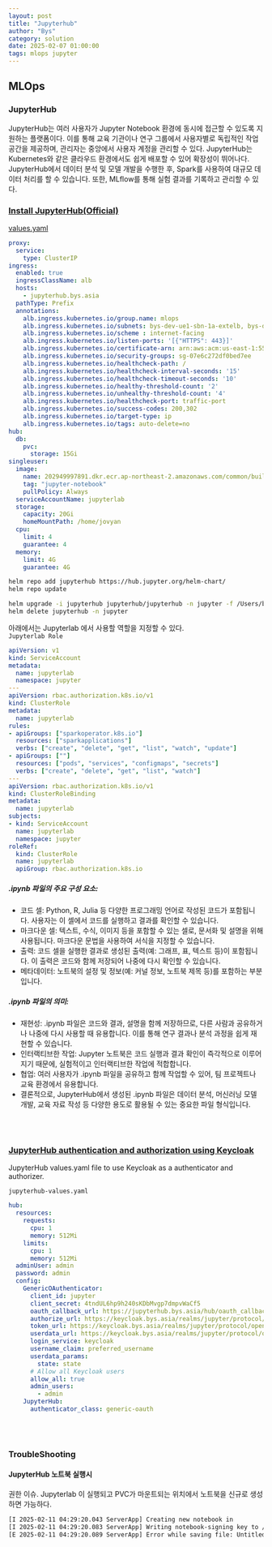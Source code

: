 ```yaml
---
layout: post
title: "Jupyterhub"
author: "Bys"
category: solution
date: 2025-02-07 01:00:00
tags: mlops jupyter
---
```


## MLOps

### JupyterHub
JupyterHub는 여러 사용자가 Jupyter Notebook 환경에 동시에 접근할 수 있도록 지원하는 플랫폼이다. 이를 통해 교육 기관이나 연구 그룹에서 사용자별로 독립적인 작업 공간을 제공하며, 관리자는 중앙에서 사용자 계정을 관리할 수 있다. JupyterHub는 Kubernetes와 같은 클라우드 환경에서도 쉽게 배포할 수 있어 확장성이 뛰어나다. JupyterHub에서 데이터 분석 및 모델 개발을 수행한 후, Spark를 사용하여 대규모 데이터 처리를 할 수 있습니다. 또한, MLflow를 통해 실험 결과를 기록하고 관리할 수 있다. 


### [Install JupyterHub(Official)](https://github.com/jupyterhub/helm-chart?tab=readme-ov-file) 
[values.yaml](https://github.com/jupyterhub/zero-to-jupyterhub-k8s/blob/main/jupyterhub/values.yaml)
```yaml
proxy:
  service:
    type: ClusterIP
ingress:
  enabled: true
  ingressClassName: alb
  hosts:
    - jupyterhub.bys.asia
  pathType: Prefix
  annotations:
    alb.ingress.kubernetes.io/group.name: mlops
    alb.ingress.kubernetes.io/subnets: bys-dev-ue1-sbn-1a-extelb, bys-dev-ue1-sbn-1b-extelb, bys-dev-ue1-sbn-1c-extelb, bys-dev-ue1-sbn-1d-extelb, bys-dev-ue1-sbn-1f-extelb
    alb.ingress.kubernetes.io/scheme : internet-facing
    alb.ingress.kubernetes.io/listen-ports: '[{"HTTPS": 443}]'
    alb.ingress.kubernetes.io/certificate-arn: arn:aws:acm:us-east-1:558846430793:certificate/a5207b24-ae67-49ac-b34e-f34ed0088bca
    alb.ingress.kubernetes.io/security-groups: sg-07e6c272df0bed7ee
    alb.ingress.kubernetes.io/healthcheck-path: /
    alb.ingress.kubernetes.io/healthcheck-interval-seconds: '15'
    alb.ingress.kubernetes.io/healthcheck-timeout-seconds: '10'
    alb.ingress.kubernetes.io/healthy-threshold-count: '2'
    alb.ingress.kubernetes.io/unhealthy-threshold-count: '4'
    alb.ingress.kubernetes.io/healthcheck-port: traffic-port
    alb.ingress.kubernetes.io/success-codes: 200,302
    alb.ingress.kubernetes.io/target-type: ip
    alb.ingress.kubernetes.io/tags: auto-delete=no
hub:
  db:
    pvc:
      storage: 15Gi
singleuser:
  image:
    name: 202949997891.dkr.ecr.ap-northeast-2.amazonaws.com/common/build
    tag: "jupyter-notebook"
    pullPolicy: Always
  serviceAccountName: jupyterlab
  storage:
    capacity: 20Gi
    homeMountPath: /home/jovyan
  cpu:
    limit: 4
    guarantee: 4
  memory:
    limit: 4G
    guarantee: 4G
```


```bash
helm repo add jupyterhub https://hub.jupyter.org/helm-chart/
helm repo update

helm upgrade -i jupyterhub jupyterhub/jupyterhub -n jupyter -f /Users/bys/workspace/kubernetes/mlops/jupyterhub/values.yaml
helm delete jupyterhub -n jupyter
```


아래에서는 Jupyterlab 에서 사용할 역할을 지정할 수 있다.  
`Jupyterlab Role`
```yaml
apiVersion: v1
kind: ServiceAccount
metadata:
  name: jupyterlab
  namespace: jupyter
---
apiVersion: rbac.authorization.k8s.io/v1
kind: ClusterRole
metadata:
  name: jupyterlab
rules:
- apiGroups: ["sparkoperator.k8s.io"]
  resources: ["sparkapplications"]
  verbs: ["create", "delete", "get", "list", "watch", "update"]
- apiGroups: [""]
  resources: ["pods", "services", "configmaps", "secrets"]
  verbs: ["create", "delete", "get", "list", "watch"]
---
apiVersion: rbac.authorization.k8s.io/v1
kind: ClusterRoleBinding
metadata:
  name: jupyterlab
subjects:
- kind: ServiceAccount
  name: jupyterlab
  namespace: jupyter
roleRef:
  kind: ClusterRole
  name: jupyterlab
  apiGroup: rbac.authorization.k8s.io
```

##### .ipynb 파일의 주요 구성 요소:
- 코드 셀: Python, R, Julia 등 다양한 프로그래밍 언어로 작성된 코드가 포함됩니다. 사용자는 이 셀에서 코드를 실행하고 결과를 확인할 수 있습니다.
- 마크다운 셀: 텍스트, 수식, 이미지 등을 포함할 수 있는 셀로, 문서화 및 설명을 위해 사용됩니다. 마크다운 문법을 사용하여 서식을 지정할 수 있습니다.
- 출력: 코드 셀을 실행한 결과로 생성된 출력(예: 그래프, 표, 텍스트 등)이 포함됩니다. 이 출력은 코드와 함께 저장되어 나중에 다시 확인할 수 있습니다.
- 메타데이터: 노트북의 설정 및 정보(예: 커널 정보, 노트북 제목 등)를 포함하는 부분입니다.

##### .ipynb 파일의 의미:
- 재현성: .ipynb 파일은 코드와 결과, 설명을 함께 저장하므로, 다른 사람과 공유하거나 나중에 다시 사용할 때 유용합니다. 이를 통해 연구 결과나 분석 과정을 쉽게 재현할 수 있습니다.
- 인터랙티브한 작업: Jupyter 노트북은 코드 실행과 결과 확인이 즉각적으로 이루어지기 때문에, 실험적이고 인터랙티브한 작업에 적합합니다.
- 협업: 여러 사용자가 .ipynb 파일을 공유하고 함께 작업할 수 있어, 팀 프로젝트나 교육 환경에서 유용합니다.
- 결론적으로, JupyterHub에서 생성된 .ipynb 파일은 데이터 분석, 머신러닝 모델 개발, 교육 자료 작성 등 다양한 용도로 활용될 수 있는 중요한 파일 형식입니다.

<br><br>



### [JupyterHub authentication and authorization using Keycloak](https://z2jh.jupyter.org/en/stable/administrator/authentication.html#keycloak)
JupyterHub values.yaml file to use Keycloak as a authenticator and authorizer.

`jupyterhub-values.yaml`
```yaml
hub:
  resources:
    requests:
      cpu: 1
      memory: 512Mi
    limits:
      cpu: 1
      memory: 512Mi
  adminUser: admin
  password: admin
  config:
    GenericOAuthenticator:
      client_id: jupyter
      client_secret: 4tndUL6hp9h240sKDbMvgp7dmpvWaCf5
      oauth_callback_url: https://jupyterhub.bys.asia/hub/oauth_callback
      authorize_url: https://keycloak.bys.asia/realms/jupyter/protocol/openid-connect/auth
      token_url: https://keycloak.bys.asia/realms/jupyter/protocol/openid-connect/token
      userdata_url: https://keycloak.bys.asia/realms/jupyter/protocol/openid-connect/userinfo
      login_service: keycloak
      username_claim: preferred_username
      userdata_params:
        state: state
      # Allow all Keycloak users
      allow_all: true
      admin_users:
        - admin
    JupyterHub:
      authenticator_class: generic-oauth
```

<br><br>


### TroubleShooting

#### JupyterHub 노트북 실행시
권한 이슈. Jupyterlab 이 실행되고 PVC가 마운트되는 위치에서 노트북을 신규로 생성하면 가능하다.  
```bash
[I 2025-02-11 04:29:20.043 ServerApp] Creating new notebook in
[I 2025-02-11 04:29:20.083 ServerApp] Writing notebook-signing key to /opt/bitnami/jupyterhub-singleuser/.local/share/jupyter/notebook_secret
[E 2025-02-11 04:29:20.089 ServerApp] Error while saving file: Untitled.ipynb [Errno 30] Read-only file system: '/Untitled.ipynb'
```